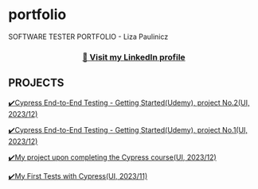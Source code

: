 # portfolio
SOFTWARE TESTER PORTFOLIO - Liza Paulinicz

### <p align="center"><a href="https://www.linkedin.com/in/lizapaulinicz/" target="_blank">👋 Visit my <b>LinkedIn</b> profile</a></p>

## <a name="projects">PROJECTS</a>

<a href="https://github.com/Jelisawieta/Cypress-End-to-End-Testing---Getting-Started-Udemy-project-No.2-UI-2023-12-.git" target="_blank">✔️Cypress End-to-End Testing - Getting Started(Udemy), project No.2(UI, 2023/12)</a>

<a href="https://github.com/Jelisawieta/Cypress-End-to-End-Testing---Getting-Started-Udemy-project-No.1.git" target="_blank">✔️Cypress End-to-End Testing - Getting Started(Udemy), project No.1(UI, 2023/12)</a>

<a href="https://github.com/Jelisawieta/Cypress-realworld-testing-course-app-start-2023-12.git" target="_blank">✔️My project upon completing the Cypress course(UI, 2023/12)</a>

<a href="https://github.com/Jelisawieta/MyFirstTestsWithCYPRESS_2023-11.git" target="_blank">✔️My First Tests with Cypress(UI, 2023/11)</a>
